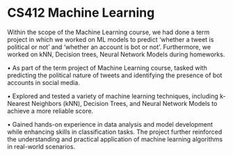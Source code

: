 # CS412 Machine Learning
 Within the scope of the Machine Learning course, we had done a term project in which we worked on ML models to predict ‘whether a tweet is political or not’ and ‘whether an account is bot or not’. Furthermore, we worked on kNN, Decision trees, Neural Network Models during homeworks.

 •	As part of the term project of Machine Learning course, tasked with predicting the political nature of tweets and identifying the presence of bot accounts in social media.
 
•	Explored and tested a variety of machine learning techniques, including k-Nearest Neighbors (kNN), Decision Trees, and Neural Network Models to achieve a more reliable score. 


•	Gained hands-on experience in data analysis and model development while enhancing skills in classification tasks. The project further reinforced the understanding and practical application of machine learning algorithms in real-world scenarios.


